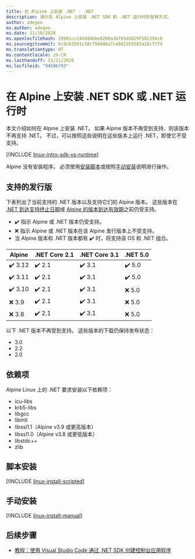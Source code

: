 ```yaml
---
title: 在 Alpine 上安装 .NET - .NET
description: 演示在 Alpine 上安装 .NET SDK 和 .NET 运行时的各种方式。
author: adegeo
ms.author: adegeo
ms.date: 11/10/2020
ms.openlocfilehash: 29901cc24ddd4bbe8200a36765ddd29f501394c0
ms.sourcegitcommit: bc9c63541c3dc756d48a7ce9d22b5583a18cf7fd
ms.translationtype: HT
ms.contentlocale: zh-CN
ms.lasthandoff: 11/11/2020
ms.locfileid: "94506793"
---
```

# <a name="install-the-net-sdk-or-the-net-runtime-on-alpine"></a>在 Alpine 上安装 .NET SDK 或 .NET 运行时

本文介绍如何在 Alpine 上安装 .NET。 如果 Alpine 版本不再受到支持，则该版本不再支持 .NET。 不过，可以按照这些说明在这些版本上运行 .NET，即使它不受支持。

[!INCLUDE [linux-intro-sdk-vs-runtime](includes/linux-intro-sdk-vs-runtime.md)]

Alpine 没有安装程序。 必须使用[安装脚本](#scripted-install)或按照[手动安装](#manual-install)说明进行操作。

## <a name="supported-distributions"></a>支持的发行版

下表列出了当前支持的 .NET 版本以及支持它们的 Alpine 版本。 这些版本在 [.NET 到达支持终止日期](https://dotnet.microsoft.com/platform/support/policy/dotnet-core)或 [Alpine 的版本到达有效期](https://wiki.alpinelinux.org/wiki/Alpine_Linux:Releases)之前仍受支持。

- ✔️ 指示 Alpine 或 .NET 版本仍受支持。
- ❌ 指示 Alpine 或 .NET 版本在该 Alpine 发行版本上不受支持。
- 当 Alpine 版本和 .NET 版本都有 ✔️ 时，将支持该 OS 和 .NET 组合。

| Alpine  | .NET Core 2.1 | .NET Core 3.1 | .NET 5.0 |
|-------- |---------------|---------------|----------------|
| ✔️ 3.12 | ✔️ 2.1        | ✔️ 3.1        | ✔️ 5.0 |
| ✔️ 3.11 | ✔️ 2.1        | ✔️ 3.1        | ✔️ 5.0 |
| ✔️ 3.10 | ✔️ 2.1        | ✔️ 3.1        | ❌ 5.0 |
| ❌ 3.9  | ✔️ 2.1        | ✔️ 3.1        | ❌ 5.0 |
| ❌ 3.8  | ✔️ 2.1        | ✔️ 3.1        | ❌ 5.0 |

以下 .NET 版本不再受到支持。 这些版本的下载仍保持发布状态：

- 3.0
- 2.2
- 2.0

## <a name="dependencies"></a>依赖项

Alpine Linux 上的 .NET 要求安装以下依赖项：

- icu-libs
- krb5-libs
- libgcc
- libintl
- libssl1.1（Alpine v3.9 或更高版本）
- libssl1.0（Alpine v3.8 或更低版本）
- libstdc++
- zlib

## <a name="scripted-install"></a>脚本安装

[!INCLUDE [linux-install-scripted](includes/linux-install-scripted.md)]

## <a name="manual-install"></a>手动安装

[!INCLUDE [linux-install-manual](includes/linux-install-manual.md)]

## <a name="next-steps"></a>后续步骤

- [教程：使用 Visual Studio Code 通过 .NET SDK 创建控制台应用程序](../tutorials/with-visual-studio-code.md)
